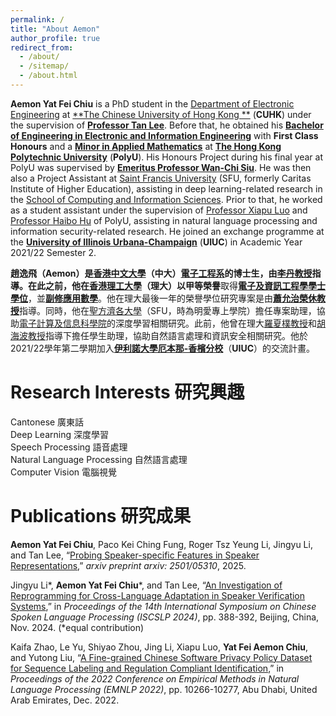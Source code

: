 ```yaml
---
permalink: /
title: "About Aemon"
author_profile: true
redirect_from: 
  - /about/
  - /sitemap/
  - /about.html
---
```


**Aemon Yat Fei Chiu** is a PhD student in the [Department of Electronic Engineering](https://www.ee.cuhk.edu.hk/en-gb/) at [**The Chinese University of Hong Kong **](https://www.cuhk.edu.hk/english/index.html) (**CUHK**) under the supervision of [**Professor Tan Lee**](https://www.ee.cuhk.edu.hk/en-gb/people/academic-staff/professors/prof-tan-lee). Before that, he obtained his [**Bachelor of Engineering in Electronic and Information Engineering**](https://www.polyu.edu.hk/eee/) with **First Class Honours** and a [**Minor in Applied Mathematics**](https://www.polyu.edu.hk/ama/) at [**The Hong Kong Polytechnic University**](https://www.polyu.edu.hk/) (**PolyU**). His Honours Project during his final year at PolyU was supervised by [**Emeritus Professor Wan-Chi Siu**](https://www.polyu.edu.hk/eee/people/academic-staff-and-teaching-staff/emeritus_prof-siu-wc/). He was then also a Project Assistant at [Saint Francis University](https://www.sfu.edu.hk/en/home/index.html) (SFU, formerly Caritas Institute of Higher Education), assisting in deep learning-related research in the [School of Computing and Information Sciences](https://cis.sfu.edu.hk/). Prior to that, he worked as a student assistant under the supervision of [Professor Xiapu Luo](https://www.polyu.edu.hk/comp/people/academic-staff/prof-luo-xiapu-daniel/) and [Professor Haibo Hu](https://www.polyu.edu.hk/eee/people/academic-staff-and-teaching-staff/prof-hu-haibo/) of PolyU, assisting in natural language processing and information security-related research. He joined an exchange programme at the [**University of Illinois Urbana-Champaign**](https://illinois.edu/) (**UIUC**) in Academic Year 2021/22 Semester 2.

**趙逸飛（Aemon）**是[**香港中文大學**](https://www.cuhk.edu.hk/chinese/index.html)（**中大**）[電子工程系](https://www.ee.cuhk.edu.hk/zh-tw/)的博士生，由[**李丹教授**](https://www.ee.cuhk.edu.hk/zh-tw/people/academic-staff/professors/prof-tan-lee)指導。在此之前，他在[**香港理工大學**](https://www.polyu.edu.hk/tc/)（**理大**）以**甲等榮譽**取得[**電子及資訊工程學學士學位**](https://www.polyu.edu.hk/eee/)，並[**副修應用數學**](https://www.polyu.edu.hk/ama/)。他在理大最後一年的榮譽學位研究專案是由[**蕭允治榮休教授**](https://www.polyu.edu.hk/eee/people/academic-staff-and-teaching-staff/emeritus_prof-siu-wc/)指導。同時，他在[聖方濟各大學](https://www.sfu.edu.hk/tc/home/index.html)（SFU，時為明愛專上學院）擔任專案助理，協助[電子計算及信息科學院](https://cis.sfu.edu.hk/index-fanti.html)的深度學習相關研究。此前，他曾在理大[羅夏樸教授](https://www.polyu.edu.hk/comp/people/academic-staff/prof-luo-xiapu-daniel/)和[胡海波教授](https://www.polyu.edu.hk/eee/people/academic-staff-and-teaching-staff/prof-hu-haibo/)指導下擔任學生助理，協助自然語言處理和資訊安全相關研究。他於2021/22學年第二學期加入[**伊利諾大學厄本那-香檳分校**](https://illinois.edu/)（**UIUC**）的交流計畫。

Research Interests 研究興趣
======
Cantonese 廣東話<br>
Deep Learning 深度學習<br>
Speech Processing 語音處理<br>
Natural Language Processing 自然語言處理<br>
Computer Vision 電腦視覺

Publications 研究成果
======
**Aemon Yat Fei Chiu**, Paco Kei Ching Fung, Roger Tsz Yeung Li, Jingyu Li, and Tan Lee, “[Probing Speaker-specific Features in Speaker Representations](https://arxiv.org/abs/2501.05310),” *arxiv preprint arxiv: 2501/05310*, 2025.

Jingyu Li\*, **Aemon Yat Fei Chiu**\*, and Tan Lee, “[An Investigation of Reprogramming for Cross-Language Adaptation in Speaker Verification Systems](https://ieeexplore.ieee.org/document/10800573/),” in *Proceedings of the 14th International Symposium on Chinese Spoken Language Processing (ISCSLP 2024)*, pp. 388-392, Beijing, China, Nov. 2024. (*equal contribution)

Kaifa Zhao, Le Yu, Shiyao Zhou, Jing Li, Xiapu Luo, **Yat Fei Aemon Chiu**, and Yutong Liu, “[A Fine-grained Chinese Software Privacy Policy Dataset for Sequence Labeling and Regulation Compliant Identification](https://aclanthology.org/2022.emnlp-main.700/),” in *Proceedings of the 2022 Conference on Empirical Methods in Natural Language Processing (EMNLP 2022)*, pp. 10266-10277, Abu Dhabi, United Arab Emirates, Dec. 2022.
